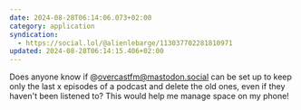 ```yaml
---
date: 2024-08-28T06:14:06.073+02:00
category: application
syndication:
  - https://social.lol/@alienlebarge/113037702281810971
updated: 2024-08-28T06:14:15.406+02:00
---
```


Does anyone know if @overcastfm@mastodon.social can be set up to keep only the last x episodes of a podcast and delete the old ones, even if they haven't been listened to? This would help me manage space on my phone!
